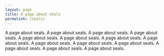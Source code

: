 ```yaml
---
layout: page
title: A page about seals
permalink: /seals/
---
```

A page about seals.  A page about seals.  A page about seals.  A page about seals.  A page about seals.  A page about seals.  A page about seals.  A page about seals.  A page about seals.  A page about seals.  A page about seals.  A page about seals.  A page about seals.  A page about seals.
